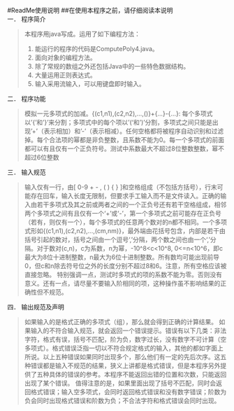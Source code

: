 #ReadMe使用说明
##在使用本程序之前，请仔细阅读本说明  
一．	程序简介
>本程序用java写成。运用了如下编程方法：
>1.	能运行的程序的代码是ComputePoly4.java。
>2.	面向对象的编程方法。
>3.	除了常规的数组之外还包括Java中的一些特色数据结构。
>4.	大量运用正则表达式。
>5.	输入采用流输入，可以用键盘即时输入。  

二．	程序功能
>模拟一元多项式的加减。{(c1,n1),(c2,n2),…,()}+{…}-{…}: 每个多项式以’{’和’}’来分割；多项式中的每个项以’(‘和’)’分割，多项式之间只能是出现’+’（表示相加）和’-’（表示相减）。任何空格都将被程序自动识别和过滤掉。每个合法项的幂都是非负整数，且系数不能为0。每一个多项式的前面都可以有且仅有一个正负符号。测试中系数最大不超过8位整数整数，幂不超过6位整数


三．	输入规范
>输入仅有一行，由[ 0-9 + - , ( ) { } ]和空格组成（不包括方括号），行末可能存在回车，输入长度无限制，但要求手工输入而不是文件读入。正确的输入由若干多项式及其之前或两者之间的一个正负号还有若干空格组成，相邻两个多项式之间有且仅有一个‘+’或‘-’，第一个多项式之前可能存在正负号（若有，则仅有一个），每个多项式的任意两个数对的n都不相同。一个多项式形如{(c1,n1),(c2,n2),…,(cm,nm)}，最外端由花括号包含，内部是若干由括号引起的数对，括号之间由一个逗号‘,’分隔，两个数之间也由一个‘,’分隔。对于数对(c,n)，c为系数，n为幂，-10^8<c<10^8, 0<=n<10^6，即c最大为8位十进制整数，n最大为6位十进制整数。所有数均可能出现前导0，但c和n除去符号位之外的长度分别不超过8和6。注意，所有空格应该被直接忽略。
特别强调一点，测试时多项式的项的系数不能为零。否则没有意义。还有一点，请尽量不要输入阶相同的项，这种操作虽不影响结果的正确性但不规范。


四．	输出规范及声明
>如果输入的是格式正确的多项式（组），那么就会得到正确的计算结果。
如果输入的不符合输入规范，就会返回一个错误提示。错误有以下几类：非法字符，格式有误，括号不匹配，阶为负，数字过长，没有数字不可计算（空多项式）。格式错误泛指一切以不符合规定格式的输入，其他的都如字面上所说。以上五种错误如果同时出现多个，那么他们有一定的先后次序。这五种错误都是输入不规范的结果，狭义上讲都是格式错误，但是本程序另外提供了五种具体的错误的参考。本程序不能返回出错的位置和次数，只能返回出现了某个错误。
值得注意的是，如果里面出现了括号不匹配，同时会返回格式错误；输入空多项式，会同时返回格式错误和没有数字错误；阶数为负会同时出现格式错误和阶数为负；不合法字符和格式错误会同时出现。        

